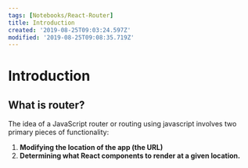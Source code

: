 ```yaml
---
tags: [Notebooks/React-Router]
title: Introduction
created: '2019-08-25T09:03:24.597Z'
modified: '2019-08-25T09:08:35.719Z'
---
```


# Introduction

## What is router?

The idea of a JavaScript router or routing using javascript involves two primary pieces of functionality:

1. **Modifying the location of the app (the URL)**
2. **Determining what React components to render at a given location.**
